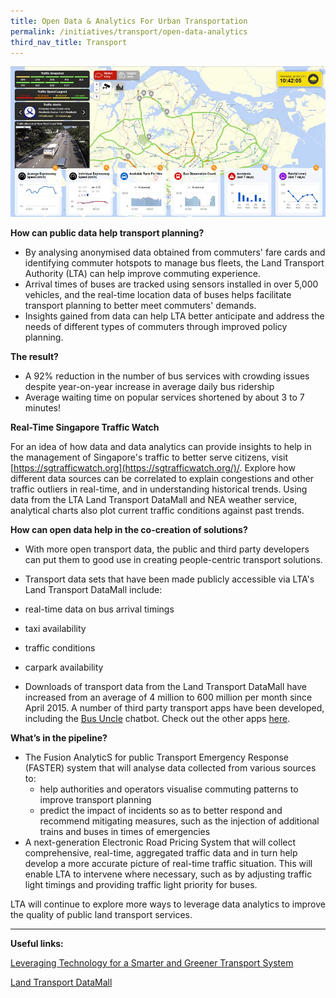 ```yaml
---
title: Open Data & Analytics For Urban Transportation
permalink: /initiatives/transport/open-data-analytics
third_nav_title: Transport
---
```

![SG Traffic Watch screenshot](/images/initiatives/SG-Traffic-watch.jpeg) 


**How can public data help transport planning?**

-   By analysing anonymised data obtained from commuters' fare cards and identifying commuter hotspots to manage bus fleets, the Land Transport Authority (LTA) can help improve commuting experience.
-   Arrival times of buses are tracked using sensors installed in over 5,000 vehicles, and the real-time location data of buses helps facilitate transport planning to better meet commuters' demands.
-   Insights gained from data can help LTA better anticipate and address the needs of different types of commuters through improved policy planning.

  

**The result?**

-   A 92% reduction in the number of bus services with crowding issues despite year-on-year increase in average daily bus ridership
-   Average waiting time on popular services shortened by about 3 to 7 minutes!

**Real-Time Singapore Traffic Watch**

For an idea of how data and data analytics can provide insights to help in the management of Singapore's traffic to better serve citizens, visit  [https://sgtrafficwatch.org](https://sgtrafficwatch.org/)/. Explore how different data sources can be correlated to explain congestions and other traffic outliers in real-time, and in understanding historical trends. Using data from the LTA Land Transport DataMall and NEA weather service, analytical charts also plot current traffic conditions against past trends.

**How can open data help in the co-creation of solutions?**

-   With more open transport data, the public and third party developers can put them to good use in creating people-centric transport solutions.

-   Transport data sets that have been made publicly accessible via LTA's Land Transport DataMall include:

-   real-time data on bus arrival timings
-   taxi availability
-   traffic conditions
-   carpark availability

-   Downloads of transport data from the Land Transport DataMall have increased from an average of 4 million to 600 million per month since April 2015. A number of third party transport apps have been developed, including the  [Bus Uncle](https://www.busuncle.sg/)  chatbot. Check out the other apps  [here](https://www.mytransport.sg/content/mytransport/home/dataMall/app-zone.html).

**What’s in the pipeline?**

-   The Fusion AnalyticS for public Transport Emergency Response (FASTER) system that will analyse data collected from various sources to:
    -   help authorities and operators visualise commuting patterns to improve transport planning
    -   predict the impact of incidents so as to better respond and recommend mitigating measures, such as the injection of additional trains and buses in times of emergencies
-   A next-generation Electronic Road Pricing System that will collect comprehensive, real-time, aggregated traffic data and in turn help develop a more accurate picture of real-time traffic situation. This will enable LTA to intervene where necessary, such as by adjusting traffic light timings and providing traffic light priority for buses.  

LTA will continue to explore more ways to leverage data analytics to improve the quality of public land transport services.


----------

**Useful links:**

[Leveraging Technology for a Smarter and Greener Transport System](https://www.lta.gov.sg/apps/news/page.aspx?c=2&id=e09102cd-acd5-469e-8234-777b68e4e18a)

[Land Transport DataMall](https://www.mytransport.sg/content/mytransport/home/dataMall.html)